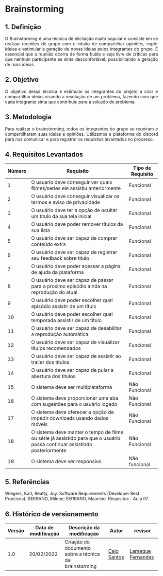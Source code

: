 # Brainstorming

## 1. Definição

<p align="justify">
O Brainstorming é uma técnica de elicitação muito popular e consiste em se realizar reuniões de grupo com o intuito de compartilhar opiniões, expôr ideias e estimular a geração de novas ideias pelos integrantes do grupo. É essencial que a reunião ocorra de forma fluida e seja livre de criticas para que nenhum participante se sinta desconfortável, possibilitando a geração de mais ideias.
</p>


## 2. Objetivo

<p align="justify">
O objetivo dessa técnica é estimular os integrantes do projeto a criar e compartilhar ideias visando a resolução de um problema, fazendo com que cada integrante sinta que contribuiu para a solução do problema.
</p>


## 3. Metodologia

<p align="justify">
Para realizar o brainstorming, todos os integrantes do grupo se reuniram e compartilharam suas ideias e opiniões. Utilizamos a plataforma do discord para nos comunicar e para registrar os requisitos levantados no processo.
</p>


## 4. Requisitos Levantados

| Número | Requisito | Tipo de Requisito |
|--|--|--|
|1|O usuario deve conseguir ver quais filmes/series ele assistiu anteriormente|Funcional|
|2|O usuário deve conseguir visualizar os termos e aviso de privacidade|Funcional|
|3|O usuário deve ter a opção de ocultar um título da sua tela inicial|Funcional|
|4|O usuário deve poder remover títulos da sua lista|Funcional|
|5|O usuário deve ser capaz de comprar conteúdo extra|Funcional|
|6|O usuário deve ser capaz de registrar seu feedback sobre titulo|Funcional|
|7|O usuário deve poder acessar a página de ajuda da plataforma|Funcional|
|8|O usuário deve ser capaz de passar para o proximo episódio ainda na reprodução do atual|Funcional|
|9|O usuário deve poder escolher qual episódio assistir de um título|Funcional|
|10|O usuário deve poder escolher qual temporada assistir de um título|Funcional|
|11|O usuário deve ser capaz de desabilitar a reprodução automática|Funcional|
|12|O usuário deve ser capaz de visualizar títulos recomendados|Funcional|
|13|O usuário deve ser capaz de assistir ao trailer dos títulos|Funcional|
|14|O usuário deve ser capaz de pular a abertura dos titulos|Funcional|
|15|O sistema deve ser multiplataforma|Não Funcional|
|16|O sistema deve proporcionar uma aba com sugestões para o usuário logado|Não Funcional|
|17|O sistema deve oferecer a opção de impedir downloads usando dados móveis|Não Funcional|
|18|O sistema deve manter o tempo de filme ou série já assistido para que o usuário possa continuar assistindo posteriormente|Não Funcional|
|19|O sistema deve ser responsivo|Não funcional|



## 5. Referências
Wiegers, Karl; Beatty, Joy. Software Requirements (Developer Best Practices).
SERRANO, Milene; SERRANO, Maurício. Requisitos - Aula 07.


## 6. Histórico de versionamento
|Versão|Data de modificação|Descrição da modificação|Autor| revisor|
|-|-|-|-|-|
|1.0|20/02/2022|Criação do documento sobre a técnica de brainstorming|[Caio Santos](https://github.com/caiobsantos)|[Lameque Fernandes](https://github.com/LamequeFernandes)|
